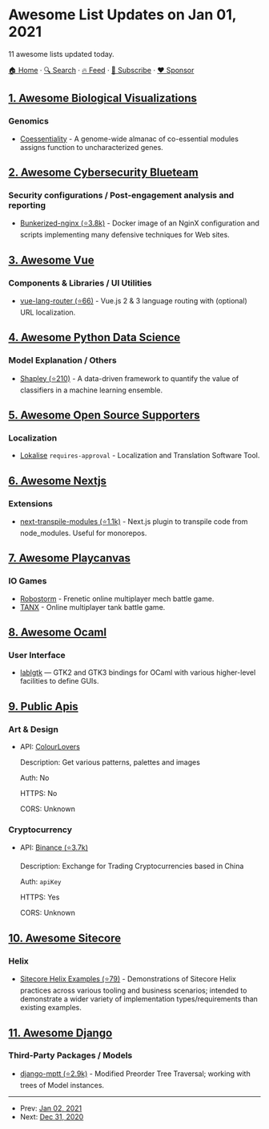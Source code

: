 # Awesome List Updates on Jan 01, 2021

11 awesome lists updated today.

[🏠 Home](/README.md) · [🔍 Search](https://www.trackawesomelist.com/search/) · [🔥 Feed](https://www.trackawesomelist.com/rss.xml) · [📮 Subscribe](https://trackawesomelist.us17.list-manage.com/subscribe?u=d2f0117aa829c83a63ec63c2f&id=36a103854c) · [❤️  Sponsor](https://github.com/sponsors/theowenyoung)



## [1. Awesome Biological Visualizations](/content/keller-mark/awesome-biological-visualizations/README.md)

### Genomics

*   [Coessentiality](http://coessentiality.net) - A genome-wide almanac of co-essential modules assigns function to uncharacterized genes.

## [2. Awesome Cybersecurity Blueteam](/content/fabacab/awesome-cybersecurity-blueteam/README.md)

### Security configurations / Post-engagement analysis and reporting

*   [Bunkerized-nginx (⭐3.8k)](https://github.com/bunkerity/bunkerized-nginx) - Docker image of an NginX configuration and scripts implementing many defensive techniques for Web sites.

## [3. Awesome Vue](/content/vuejs/awesome-vue/README.md)

### Components & Libraries / UI Utilities

*   [vue-lang-router (⭐66)](https://github.com/adbrosaci/vue-lang-router) - Vue.js 2 & 3 language routing with (optional) URL localization.

## [4. Awesome Python Data Science](/content/krzjoa/awesome-python-data-science/README.md)

### Model Explanation / Others

*   [Shapley (⭐210)](https://github.com/benedekrozemberczki/shapley) - A data-driven framework to quantify the value of classifiers in a machine learning ensemble.

## [5. Awesome Open Source Supporters](/content/zachflower/awesome-open-source-supporters/README.md)

### Localization

*   [Lokalise](https://lokalise.com/) `requires-approval` - Localization and Translation Software Tool.

## [6. Awesome Nextjs](/content/unicodeveloper/awesome-nextjs/README.md)

### Extensions

*   [next-transpile-modules (⭐1.1k)](https://github.com/martpie/next-transpile-modules) - Next.js plugin to transpile code from node\_modules. Useful for monorepos.

## [7. Awesome Playcanvas](/content/playcanvas/awesome-playcanvas/README.md)

### IO Games

*   [Robostorm](https://robostorm.io/) - Frenetic online multiplayer mech battle game.
*   [TANX](https://tanx.io) - Online multiplayer tank battle game.

## [8. Awesome Ocaml](/content/ocaml-community/awesome-ocaml/README.md)

### User Interface

*   [lablgtk](https://garrigue.github.io/lablgtk/) — GTK2 and GTK3 bindings for OCaml with various higher-level facilities to define GUIs.

## [9. Public Apis](/content/public-apis/public-apis/README.md)

### Art & Design

- API: [ColourLovers](http://www.colourlovers.com/api)

  Description: Get various patterns, palettes and images

  Auth: No

  HTTPS: No

  CORS: Unknown



### Cryptocurrency

- API: [Binance (⭐3.7k)](https://github.com/binance/binance-spot-api-docs)

  Description: Exchange for Trading Cryptocurrencies based in China

  Auth: `apiKey`

  HTTPS: Yes

  CORS: Unknown



## [10. Awesome Sitecore](/content/MartinMiles/awesome-sitecore/README.md)

### Helix

*   [Sitecore Helix Examples (⭐79)](https://github.com/Sitecore/Helix.Examples) - Demonstrations of Sitecore Helix practices across various tooling and business scenarios; intended to demonstrate a wider variety of implementation types/requirements than existing examples.

## [11. Awesome Django](/content/wsvincent/awesome-django/README.md)

### Third-Party Packages / Models

*   [django-mptt (⭐2.9k)](https://github.com/django-mptt/django-mptt) - Modified Preorder Tree Traversal; working with trees of Model instances.

---

- Prev: [Jan 02, 2021](/content/2021/01/02/README.md)
- Next: [Dec 31, 2020](/content/2020/12/31/README.md)